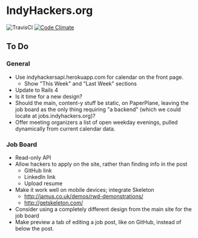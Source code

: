 # IndyHackers.org

![TravisCI](https://travis-ci.org/mileszs/indyhackers.org.svg?branch=master)
[![Code Climate](https://codeclimate.com/github/mileszs/indyhackers.org/badges/gpa.svg)](https://codeclimate.com/github/mileszs/indyhackers.org)

## To Do

### General
- Use indyhackersapi.herokuapp.com for calendar on the front page.
  - Show "This Week" and "Last Week" sections
- Update to Rails 4
- Is it time for a new design?
- Should the main, content-y stuff be static, on PaperPlane, leaving the job board as the only thing requiring "a backend" (which we could locate at jobs.indyhackers.org)?
- Offer meeting organizers a list of open weekday evenings, pulled dynamically from current calendar data.

### Job Board
- Read-only API
- Allow hackers to apply on the site, rather than finding info in the post
  - GitHub link
  - LinkedIn link
  - Upload resume
- Make it work well on mobile devices; integrate Skeleton
    - http://jamus.co.uk/demos/rwd-demonstrations/
    - http://getskeleton.com/
- Consider using a completely different design from the main site for the job board
- Make preview a tab of editing a job post, like on GitHub, instead of below the post. 

